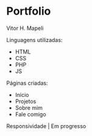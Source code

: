 # Portfolio 
Vitor H. Mapeli

Linguagens utilizadas:
- HTML
- CSS
- PHP
- JS

Páginas criadas:
- Início
- Projetos
- Sobre mim
- Fale comigo

Responsividade | Em progresso
